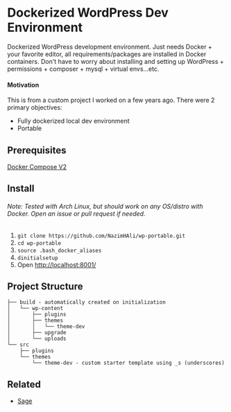 # Dockerized WordPress Dev Environment

Dockerized WordPress development environment. Just needs Docker + your favorite editor, all requirements/packages are installed in Docker containers. Don't have to worry about installing and setting up WordPress + permissions + composer + mysql + virtual envs...etc.

#### Motivation
This is from a custom project I worked on a few years ago. There were 2 primary objectives:
 - Fully dockerized local dev environment
 - Portable

## Prerequisites
[Docker Compose V2](https://docs.docker.com/compose/cli-command/)

## Install
###### Note: Tested with Arch Linux, but should work on any OS/distro with Docker. Open an issue or pull request if needed.

1. ```git clone https://github.com/NazimHAli/wp-portable.git```
2. ```cd wp-portable```
3. ```source .bash_docker_aliases```
4. ```dinitialsetup```
5. Open <a href="http://localhost:8001/" target="_blank">http://localhost:8001/</a>

## Project Structure

```
├── build - automatically created on initialization
│   └── wp-content
│       ├── plugins
│       ├── themes
│       │   └── theme-dev
│       ├── upgrade
│       └── uploads
└── src
    ├── plugins
    └── themes
        └── theme-dev - custom starter template using _s (underscores)
```

## Related
- [Sage](https://github.com/roots/sage)
